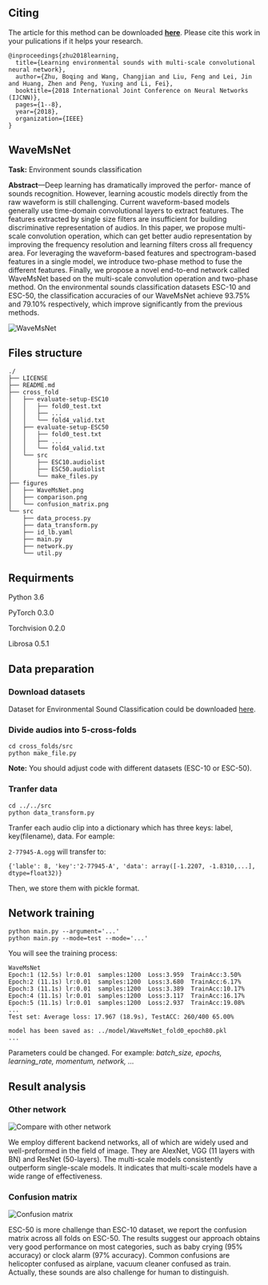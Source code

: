 ## Citing

The article for this method can be downloaded [**here**](https://arxiv.org/abs/1803.10219). Please cite this work in your pulications if it helps your research.

```
@inproceedings{zhu2018learning,
  title={Learning environmental sounds with multi-scale convolutional neural network},
  author={Zhu, Boqing and Wang, Changjian and Liu, Feng and Lei, Jin and Huang, Zhen and Peng, Yuxing and Li, Fei},
  booktitle={2018 International Joint Conference on Neural Networks (IJCNN)},
  pages={1--8},
  year={2018},
  organization={IEEE}
}
```

## WaveMsNet

**Task:** Environment sounds classification

**Abstract**—Deep learning has dramatically improved the perfor- mance of sounds recognition. However, learning acoustic models directly from the raw waveform is still challenging. Current waveform-based models generally use time-domain convolutional layers to extract features. The features extracted by single size filters are insufficient for building discriminative representation of audios. In this paper, we propose multi-scale convolution operation, which can get better audio representation by improving the frequency resolution and learning filters cross all frequency area. For leveraging the waveform-based features and spectrogram-based features in a single model, we introduce two-phase method to fuse the different features. Finally, we propose a novel end-to-end network called WaveMsNet based on the multi-scale convolution operation and two-phase method. On the environmental sounds classification datasets ESC-10 and ESC-50, the classification accuracies of our WaveMsNet achieve 93.75% and 79.10% respectively, which improve significantly from the previous methods.

![WaveMsNet](https://github.com/Black-Black-Man/WaveMsNet/blob/master/figures/WaveMsNet.png)


## Files structure
	
	./
	├── LICENSE
	├── README.md
	├── cross_fold
	│   ├── evaluate-setup-ESC10
	│   │   ├── fold0_test.txt
	│   │   ├── ...
	│   │   └── fold4_valid.txt
	│   ├── evaluate-setup-ESC50
	│   │   ├── fold0_test.txt
	│   │   ├── ...
	│   │   └── fold4_valid.txt
	│   └── src
	│       ├── ESC10.audiolist
	│       ├── ESC50.audiolist
	│       └── make_files.py
	├── figures
	│   ├── WaveMsNet.png
	│   ├── comparison.png
	│   └── confusion_matrix.png
	└── src
	    ├── data_process.py
	    ├── data_transform.py
	    ├── id_lb.yaml
	    ├── main.py
	    ├── network.py
	    └── util.py
	    
## Requirments
Python 3.6

PyTorch 0.3.0

Torchvision 0.2.0

Librosa 0.5.1

## Data preparation

### Download datasets
Dataset for Environmental Sound Classification could be downloaded [here](https://github.com/karoldvl/ESC-50).

### Divide audios into 5-cross-folds
	cd cross_folds/src
	python make_file.py

**Note:** You should adjust code with different datasets (ESC-10 or ESC-50).

### Tranfer data

	cd ../../src
	python data_transform.py
	
Tranfer each audio clip into a dictionary which has three keys: label, key(filename), data. For eample:

`2-77945-A.ogg` will transfer to:

`{'lable': 8, 'key':'2-77945-A', 'data': array([-1.2207, -1.8310,...], dtype=float32)}`

Then, we store them with pickle format.

## Network training

	python main.py --argument='...'
	python main.py --mode=test --mode='...'
	
You will see the training process:

```
WaveMsNet
Epoch:1 (12.5s) lr:0.01  samples:1200  Loss:3.959  TrainAcc:3.50%
Epoch:2 (11.1s) lr:0.01  samples:1200  Loss:3.680  TrainAcc:6.17%
Epoch:3 (11.1s) lr:0.01  samples:1200  Loss:3.389  TrainAcc:10.17%
Epoch:4 (11.1s) lr:0.01  samples:1200  Loss:3.117  TrainAcc:16.17%
Epoch:5 (11.1s) lr:0.01  samples:1200  Loss:2.937  TrainAcc:19.08%
...
Test set: Average loss: 17.967 (18.9s), TestACC: 260/400 65.00%

model has been saved as: ../model/WaveMsNet_fold0_epoch80.pkl
...
```
Parameters could be changed. For example: *batch_size, epochs, learning_rate, momentum, network, ...*

## Result analysis

### Other network

![Compare with other network](https://github.com/Black-Black-Man/WaveMsNet/blob/master/figures/comparison.png)

We employ different backend networks, all of which are widely used and well-preformed in the field of image. They are AlexNet, VGG (11 layers with BN) and ResNet (50-layers). The multi-scale models consistently outperform single-scale models. It indicates that multi-scale models have a wide range of effectiveness. 

### Confusion matrix

![Confusion matrix](https://github.com/Black-Black-Man/WaveMsNet/blob/master/figures/confusion_matrix.png)

ESC-50 is more challenge than ESC-10 dataset, we report the confusion matrix across all folds on ESC-50. The results suggest our approach obtains very good performance on most categories, such as baby crying (95% accuracy) or clock alarm (97% accuracy). Common confusions are helicopter confused as airplane, vacuum cleaner confused as train. Actually, these sounds are also challenge for human to distinguish.
